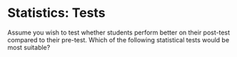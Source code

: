# Statistics: Tests

Assume you wish to test whether students perform better on their post-test compared to their pre-test. Which of the following statistical tests would be most suitable?